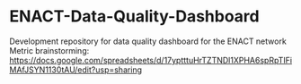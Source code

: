# ENACT-Data-Quality-Dashboard
Development repository for data quality dashboard for the ENACT network
Metric brainstorming: https://docs.google.com/spreadsheets/d/17yptttuHrTZTNDl1XPHA6spRpTIFiMAfJSYN1130tAU/edit?usp=sharing
